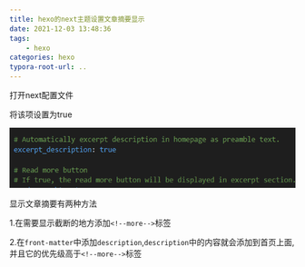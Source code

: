 ```yaml
---
title: hexo的next主题设置文章摘要显示
date: 2021-12-03 13:48:36
tags:
    - hexo
categories: hexo
typora-root-url: ..
---
```


打开next配置文件

将该项设置为true

![image-20211205134957202](/images/hexo%E8%AE%BE%E7%BD%AE%E6%96%87%E7%AB%A0%E6%98%BE%E7%A4%BA%E9%83%A8%E5%88%86%E5%86%85%E5%AE%B9/image-20211205134957202.png)

显示文章摘要有两种方法

1.在需要显示截断的地方添加`<!--more-->`标签

2.在`front-matter`中添加`description`,`description`中的内容就会添加到首页上面,并且它的优先级高于`<!--more-->`标签
